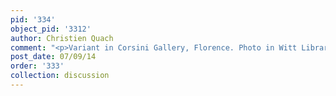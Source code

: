 ```yaml
---
pid: '334'
object_pid: '3312'
author: Christien Quach
comment: "<p>Variant in Corsini Gallery, Florence. Photo in Witt Library.</p>\n"
post_date: 07/09/14
order: '333'
collection: discussion
---
```


